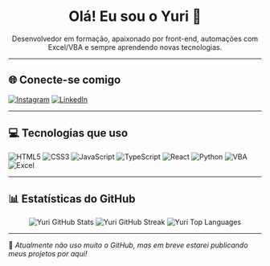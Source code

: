 <h1 align="center">Olá! Eu sou o Yuri 👋</h1>
<p align="center">
  Desenvolvedor em formação, apaixonado por front-end, automações com Excel/VBA e sempre aprendendo novas tecnologias.
</p>

---

## 🌐 Conecte-se comigo

<!-- [![Discord](https://img.shields.io/badge/Discord-7289DA?style=for-the-badge&logo=discord&logoColor=white)](https://discord.gg/HM6gBczgXX) -->
[![Instagram](https://img.shields.io/badge/Instagram-E4405F?style=for-the-badge&logo=instagram&logoColor=white)](https://instagram.com/yurihr.___)
[![LinkedIn](https://img.shields.io/badge/LinkedIn-0077B5?style=for-the-badge&logo=linkedin&logoColor=white)](https://www.linkedin.com/in/yuri-hostins-650461252/)

---

## 💻 Tecnologias que uso

![HTML5](https://img.shields.io/badge/HTML5-E34F26?style=for-the-badge&logo=html5&logoColor=white)
![CSS3](https://img.shields.io/badge/CSS3-1572B6?style=for-the-badge&logo=css3&logoColor=white)
![JavaScript](https://img.shields.io/badge/JavaScript-F7DF1E?style=for-the-badge&logo=javascript&logoColor=black)
![TypeScript](https://img.shields.io/badge/TypeScript-3178C6?style=for-the-badge&logo=typescript&logoColor=white)
![React](https://img.shields.io/badge/React-20232A?style=for-the-badge&logo=react&logoColor=61DAFB)
![Python](https://img.shields.io/badge/Python-3776AB?style=for-the-badge&logo=python&logoColor=white)
![VBA](https://img.shields.io/badge/VBA-217346?style=for-the-badge&logo=microsoft-excel&logoColor=white)
![Excel](https://img.shields.io/badge/Excel-217346?style=for-the-badge&logo=microsoft-excel&logoColor=white)

---

## 📊 Estatísticas do GitHub

<p align="center">
  <img src="https://github-readme-stats.vercel.app/api?username=Yuri-Hostins&show_icons=true&theme=react&hide_border=true" alt="Yuri GitHub Stats"/>
  <img src="https://github-readme-streak-stats.herokuapp.com/?user=Yuri-Hostins&theme=react&hide_border=true" alt="Yuri GitHub Streak"/>
  <img src="https://github-readme-stats.vercel.app/api/top-langs/?username=Yuri-Hostins&layout=compact&theme=react&hide_border=true" alt="Yuri Top Languages"/>
</p>

---

📌 *Atualmente não uso muito o GitHub, mas em breve estarei publicando meus projetos por aqui!*
